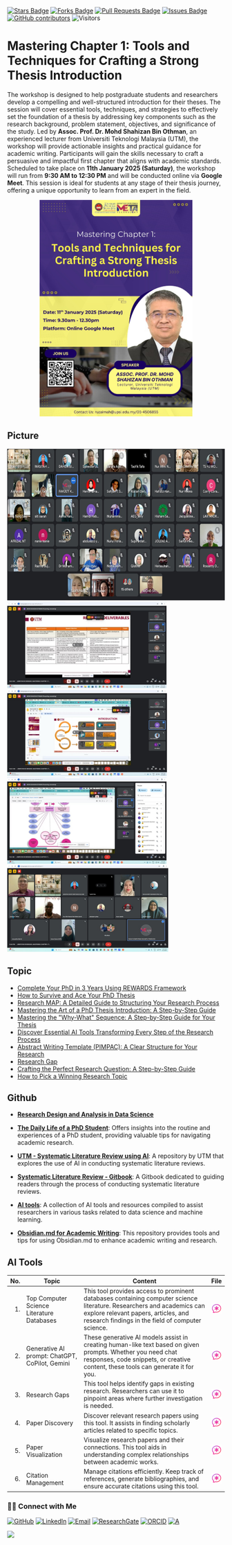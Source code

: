 <a href="https://github.com/drshahizan/short-course/stargazers"><img src="https://img.shields.io/github/stars/drshahizan/short-course" alt="Stars Badge"/></a>
<a href="https://github.com/drshahizan/short-course/network/members"><img src="https://img.shields.io/github/forks/drshahizan/short-course" alt="Forks Badge"/></a>
<a href="https://github.com/drshahizan/short-course/pulls"><img src="https://img.shields.io/github/issues-pr/drshahizan/short-course" alt="Pull Requests Badge"/></a>
<a href="https://github.com/drshahizan/short-course"><img src="https://img.shields.io/github/issues/drshahizan/short-course" alt="Issues Badge"/></a>
<a href="https://github.com/drshahizan/short-course/graphs/contributors"><img alt="GitHub contributors" src="https://img.shields.io/github/contributors/drshahizan/short-course?color=2b9348"></a>
![Visitors](https://api.visitorbadge.io/api/visitors?path=https%3A%2F%2Fgithub.com%2Fdrshahizan%2Fshort-course&labelColor=%23d9e3f0&countColor=%23697689&style=flat)


# Mastering Chapter 1: Tools and Techniques for Crafting a Strong Thesis Introduction

The workshop is designed to help postgraduate students and researchers develop a compelling and well-structured introduction for their theses. The session will cover essential tools, techniques, and strategies to effectively set the foundation of a thesis by addressing key components such as the research background, problem statement, objectives, and significance of the study. Led by **Assoc. Prof. Dr. Mohd Shahizan Bin Othman**, an experienced lecturer from Universiti Teknologi Malaysia (UTM), the workshop will provide actionable insights and practical guidance for academic writing. Participants will gain the skills necessary to craft a persuasive and impactful first chapter that aligns with academic standards. Scheduled to take place on **11th January 2025 (Saturday)**, the workshop will run from **9:30 AM to 12:30 PM** and will be conducted online via **Google Meet**. This session is ideal for students at any stage of their thesis journey, offering a unique opportunity to learn from an expert in the field. 

<p align="center">
 <img src="https://github.com/drshahizan/short-course/blob/main/image/UPSI_c1_2025.jpeg"  height="500">
</p>

## Picture

<img src="images/upsi1.jpeg" alt="Shahizan UTM"  height="350">

<a href="https://github.com/drshahizan/short-course/tree/main/25upsi">
<img src="images/upsi2.jpeg" alt="Shahizan UTM"  height="200">
</a>
<a href="https://github.com/drshahizan/short-course/tree/main/25upsi">
<img src="images/upsi3.jpeg" alt="Shahizan UTM"  height="200">
</a><br>
<a href="https://github.com/drshahizan/short-course/tree/main/25upsi">
<img src="images/upsi4.jpeg" alt="Shahizan UTM"  height="200">
</a>
<a href="https://github.com/drshahizan/short-course/tree/main/25upsi">
<img src="images/upsi5.jpeg" alt="Shahizan UTM"  height="200">
</a>

## Topic
- [Complete Your PhD in 3 Years Using REWARDS Framework](https://github.com/drshahizan/short-course/blob/main/25upsi/materials/ontime.md)
- [How to Survive and Ace Your PhD Thesis](https://github.com/drshahizan/short-course/blob/main/25upsi/materials/survive.md)
- [Research MAP: A Detailed Guide to Structuring Your Research Process](https://github.com/drshahizan/short-course/blob/main/25upsi/materials/rmap.md)
- [Mastering the Art of a PhD Thesis Introduction: A Step-by-Step Guide](https://github.com/drshahizan/short-course/blob/main/25upsi/materials/c1intro.md)
- [Mastering the "Why-What" Sequence: A Step-by-Step Guide for Your Thesis](https://github.com/drshahizan/short-course/blob/main/25upsi/materials/ww.md)
- [Discover Essential AI Tools Transforming Every Step of the Research Process](https://github.com/drshahizan/short-course/blob/main/25upsi/materials/ai_research.md)
- [Abstract Writing Template (PIMPAC): A Clear Structure for Your Research](https://github.com/drshahizan/short-course/blob/main/25upsi/materials/abstract.md)
- [Research Gap](https://github.com/drshahizan/short-course/blob/main/25upsi/materials/rgap.md)
- [Crafting the Perfect Research Question: A Step-by-Step Guide](https://github.com/drshahizan/short-course/blob/main/25upsi/materials/rq.md)
- [How to Pick a Winning Research Topic](https://github.com/drshahizan/short-course/blob/main/25upsi/materials/rt.md)

## Github
- **[Research Design and Analysis in Data Science](https://github.com/drshahizan/research-design)**
- **[The Daily Life of a PhD Student](https://github.com/drshahizan/phd)**: Offers insights into the routine and experiences of a PhD student, providing valuable tips for navigating academic research.

- **[UTM - Systematic Literature Review using AI](https://github.com/drshahizan/SLR-FC)**: A repository by UTM that explores the use of AI in conducting systematic literature reviews.

- **[Systematic Literature Review - Gitbook](https://drshahizan.gitbook.io/slr/)**: A Gitbook dedicated to guiding readers through the process of conducting systematic literature reviews.

- **[AI tools](https://drshahizan.gitbook.io/ai-tools/)**: A collection of AI tools and resources compiled to assist researchers in various tasks related to data science and machine learning.

- **[Obsidian.md for Academic Writing](https://github.com/drshahizan/obsidian)**: This repository provides tools and tips for using Obsidian.md to enhance academic writing and research.

## AI Tools

| No. | Topic                                             | Content | File | 
|----: |----------------------------------------------------|------|------|
| 1.   | Top Computer Science Literature Databases | This tool provides access to prominent databases containing computer science literature. Researchers and academics can explore relevant papers, articles, and research findings in the field of computer science. | <a href="https://github.com/drshahizan/ai-tools/blob/main/materials/d2-LR.md" ><img src="https://github.com/drshahizan/ai-tools/blob/main/images/brave-ai.png" width="24px" height="24px" ></a> |
| 2.   | Generative AI prompt: ChatGPT, CoPilot, Gemini | These generative AI models assist in creating human-like text based on given prompts. Whether you need chat responses, code snippets, or creative content, these tools can generate it for you. |<a href="https://github.com/drshahizan/ai-tools/blob/main/materials/d1-genai.md" ><img src="https://github.com/drshahizan/ai-tools/blob/main/images/brave-ai.png" width="24px" height="24px" ></a> |
| 3.   | Research Gaps | This tool helps identify gaps in existing research. Researchers can use it to pinpoint areas where further investigation is needed. | <a href="https://github.com/drshahizan/ai-tools/blob/main/materials/d1-gaps.md" ><img src="https://github.com/drshahizan/ai-tools/blob/main/images/brave-ai.png" width="24px" height="24px" ></a> |
| 4.   | Paper Discovery | Discover relevant research papers using this tool. It assists in finding scholarly articles related to specific topics.| <a href="https://github.com/drshahizan/ai-tools/blob/main/materials/d2-ELR.md" ><img src="https://github.com/drshahizan/ai-tools/blob/main/images/brave-ai.png" width="24px" height="24px" ></a> |
| 5.   | Paper Visualization | Visualize research papers and their connections. This tool aids in understanding complex relationships between academic works.| <a href="https://github.com/drshahizan/ai-tools/blob/main/materials/s1-visualization.md" ><img src="https://github.com/drshahizan/ai-tools/blob/main/images/brave-ai.png" width="24px" height="24px" ></a> |
| 6.   | Citation Management | Manage citations efficiently. Keep track of references, generate bibliographies, and ensure accurate citations using this tool. |<a href="https://github.com/drshahizan/ai-tools/blob/main/materials/s1-citation.md" ><img src="https://github.com/drshahizan/ai-tools/blob/main/images/brave-ai.png" width="24px" height="24px" ></a> |


### 🙌🏻 Connect with Me
<p align="left">
    <a href="https://github.com/drshahizan" target="_blank"><img alt="GitHub" src="https://img.shields.io/badge/-@drshahizan-181717?style=flat-square&logo=GitHub&logoColor=white"></a>
    <a href="https://www.linkedin.com/in/drshahizan" target="_blank"><img alt="LinkedIn" src="https://img.shields.io/badge/-drshahizan-blue?style=flat-square&logo=Linkedin&logoColor=white&link=https://www.linkedin.com/in/drshahizan/"></a>
    <a href="mailto:shahizan@utm.my" target="_blank"><img alt="Email" src="https://img.shields.io/badge/-shahizan@utm.my-c14438?style=flat-square&logo=Gmail&logoColor=white&link=mailto:shahizan@utm.my.com"></a>
    <a href="https://www.researchgate.net/profile/Mohd-Othman-28" target="_blank"><img alt="ResearchGate" src="https://img.shields.io/badge/-ResearchGate-00CCBB?style=flat-square&logo=ResearchGate&logoColor=white"></a>
    <a href="https://orcid.org/0000-0003-4261-1873" target="_blank"><img alt="ORCID" src="https://img.shields.io/badge/-ORCID-A6CE39?style=flat-square&logo=ORCID&logoColor=white"></a> 
 <a href="https://visitorbadge.io/status?path=https%3A%2F%2Fgithub.com%2Fdrshahizan" target="_blank"><img alt="A" src="https://api.visitorbadge.io/api/visitors?path=https%3A%2F%2Fgithub.com%2Fdrshahizan&labelColor=%23697689&countColor=%23555555&style=plastic"></a>
 
![](https://hit.yhype.me/github/profile?user_id=81284918)
</p>
